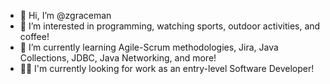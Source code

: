- 👋 Hi, I’m @zgraceman
- 👀 I’m interested in programming, watching sports, outdoor activities, and coffee!
- 🌱 I’m currently learning Agile-Scrum methodologies, Jira, Java Collections, JDBC, Java Networking, and more!
- 👨‍💻 I'm currently looking for work as an entry-level Software Developer!

<!---
zgraceman/zgraceman is a ✨ special ✨ repository because its `README.md` (this file) appears on your GitHub profile.
You can click the Preview link to take a look at your changes.
--->
